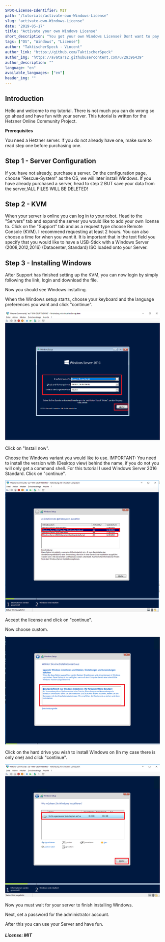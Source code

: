 ```yaml
---
SPDX-License-Identifier: MIT
path: "/tutorials/activate-own-Windows-License"
slug: "activate-own-Windows-License"
date: "2019-05-17"
title: "Activate your own Windows License"
short_description: "You got your own Windows License? Dont want to pay for an License or rent License from Hetzner? Than you just have to stay tuned"
tags: ["OS", "Windows", "License"]
author: "TaktischerSpeck - Vincent"
author_link: "https://github.com/TaktischerSpeck"
author_img: "https://avatars2.githubusercontent.com/u/29396439"
author_description: ""
language: "en"
available_languages: ["en"]
header_img: ""
---
```


<!-- This where the actual tutorial begins. You don't need to write out the title again, having it in the frontmatter above is enough. -->

## Introduction

Hello and welcome to my tutorial. There is not much you can do wrong so go ahead and have fun with your server. 
This tutorial is written for the Hetzner Online Community Project.

**Prerequisites**

You need a Hetzner server. If you do not already have one, make sure to read step one before purchasing one. 

## Step 1 - Server Configuration

If you have not already, purchase a server. On the configuration page, choose "Rescue-System" as the OS, we will later install Windows.
If you have already purchased a server, head to step 2 BUT save your data from the server,!ALL FILES WILL BE DELETED!

## Step 2 - KVM

When your server is online you can log in to your robot. Head to the "Servers" tab and expand the server you would like to add your own license to. Click on the "Support" tab and as a request type choose Remote Console (KVM). I recommend requesting at least 2 hours. You can also choose a time for when you want it. 
It is important that in the text field you specify that you would like to have a USB-Stick with a Windows Server (2008,2012,2016) (Datacenter, Standard) ISO loaded onto your Server.

## Step 3 - Installing Windows

After Support has finished setting up the KVM, you can now login by simply following the link, login and download the file.

Now you should see Windows installing.

When the Windows setup starts, choose your keyboard and the language preferences you want and click "continue".

![Image](images/10.PNG)

Click on "Install now".

Choose the Windows variant you would like to use. IMPORTANT: You need to install the version with (Desktop view) behind the name, if you do not you will only get a command shell. For this tutorial I used Windows Server 2016 Standard. Click on "continue".

![Image](images/11.PNG)

Accept the license and click on "continue".

Now choose custom. 

![Image](images/12.PNG)

Click on the hard drive you wish to install Windows on (In my case there is only one) and click "continue".

![Image](images/13.PNG)

Now you must wait for your server to finish installing Windows.

Next, set a password for the administrator account.

After this you can use your Server and have fun.

##### License: MIT

<!---

Contributors's Certificate of Origin

By making a contribution to this project, I certify that:

(a) The contribution was created in whole or in part by me and I have
    the right to submit it under the license indicated in the file; or

(b) The contribution is based upon previous work that, to the best of my
    knowledge, is covered under an appropriate license and I have the
    right under that license to submit that work with modifications,
    whether created in whole or in part by me, under the same license
    (unless I am permitted to submit under a different license), as
    indicated in the file; or

(c) The contribution was provided directly to me by some other person
    who certified (a), (b) or (c) and I have not modified it.

(d) I understand and agree that this project and the contribution are
    public and that a record of the contribution (including all personal
    information I submit with it, including my sign-off) is maintained
    indefinitely and may be redistributed consistent with this project
    or the license(s) involved.

Signed-off-by: TaktischerSpeck - Vincent Buß, vincent.buss@thelastgamer.de

-->
